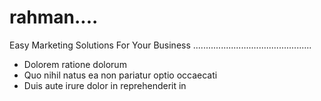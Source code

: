 # rahman....
Easy Marketing Solutions For Your Business
...............................................
* Dolorem ratione dolorum
* Quo nihil natus ea non pariatur optio occaecati
* Duis aute irure dolor in reprehenderit in
